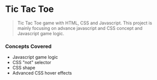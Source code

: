 # Tic Tac Toe

> Tic Tac Toe game with HTML, CSS and Javascript. This project is mainly focusing on advance javascript and CSS concept and Javascript game logic.

### Concepts Covered

- Javascript game logic
- CSS "not" selector
- CSS shape 
- Advanced CSS hover effects
